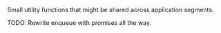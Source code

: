 Small utility functions that might be shared across application segments.

TODO: Rewrite enqueue with promises all the way.
